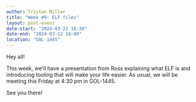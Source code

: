 ```yaml
---
author: Tristan Miller
title: "Week #9: ELF files"
layout: post-event
date-start: "2024-03-22 16:30"
date-end: "2024-03-22 18:00"
location: "GOL-1445"
---
```


Hey all!

This week, we'll have a presentation from Ross explaining what ELF is and introducing tooling that will make your life easier. As usual, we will be meeting this Friday at 4:30 pm in GOL-1445.

See you there!
